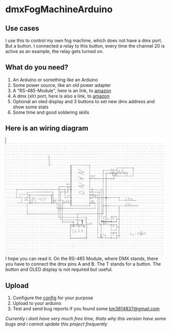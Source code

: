 # dmxFogMachineArduino
## __Use cases__
I use this to control my own fog machine, which does not have a dmx port. But a button. I connected a relay to this button, every time the channel 20 is active as an example, the relay gets turned on.

## What do you need?
1. An Arduino or something like an Arduino
2. Some power source, like an old power adapter
3. A "RS-485-Module", here is an link, to [amazon](https://amzn.eu/d/3U1l6WY)
4. A dmx (xlr) port, here is also a link, to [amazon](https://amzn.eu/d/h2HQj6V)
5. Optional an oled display and 3 buttons to set new dmx address and show some stats
7. Some time and good soldering skills


## Here is an wiring diagram
![image](docs/picture.jpg)
I hope you can read it.
On the RS-485 Module, where DMX stands, there you have to connect the dmx pins A and B.
The T stands for a button.
The button and OLED display is not required but useful.

## Upload
1. Configure the [config](/lib/config/src/config.h) for your purpose 
2. Upload to your arduino
3. Test and send bug reports if you found some km3814837@gmail.com


*Currently i dont have very much free time, thats why this version have some bugs and i cannot update this project frequently*